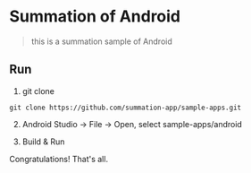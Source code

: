 # Summation of Android

> this is a summation sample of Android

## Run

1. git clone

```
git clone https://github.com/summation-app/sample-apps.git
```

2. Android Studio -> File -> Open, select sample-apps/android

3. Build & Run

Congratulations! That's all.